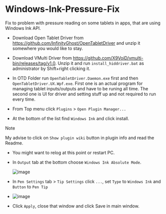 # Windows-Ink-Pressure-Fix
Fix to problem with pressure reading on some tablets in apps, that are using Windows Ink API.

* Download Open Tablet Driver from https://github.com/InfinityGhost/OpenTabletDriver and unzip it somewhere you would like to stay.

* Download VMulti Driver from https://github.com/X9VoiD/vmulti-bin/releases/tag/v1.0. Unzip it and run `install_hiddriver.bat` as administrator by Shift+right clicking it.
* In OTD Folder run `OpenTabletDriver.Daemon.exe` first and then `OpenTabletDriver.UX.Wpf.exe`.
  First one is an actual program for managing tablet inputs/outputs and have to be runing all time. The second one is UI for driver and setting stuff up and not required to run every time.
* From Top menu click `Plugins` > `Open Plugin Manager...`
* At the bottom of the list find `Windows Ink` and click install.
> [!NOTE]
> My advise to click on `Show plugin wiki` button in plugin info and read the Readme.
* You might want to relog at this point or restart PC.
* In `Output` tab at the bottom choose `Windows Ink Absolute Mode`.

  ![image](https://github.com/user-attachments/assets/9ebaa176-3a0d-4b5d-8b53-19251f1bab61)

* In `Pen Settings` tab > `Tip Settings` click `...`, set `Type` to `Windows Ink` and `Button` to `Pen Tip`

* ![image](https://github.com/user-attachments/assets/5843378a-8612-48bb-9af5-aeabb12099c3)

* Click `Apply`, close that window and click Save in main window.
